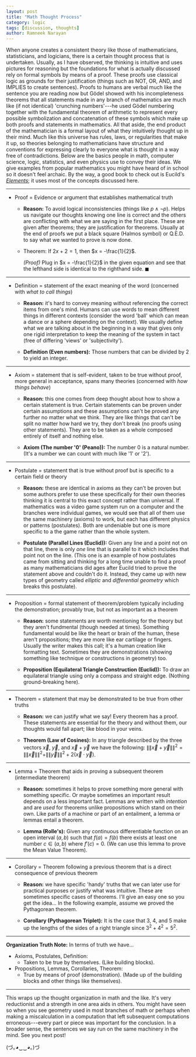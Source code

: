 ```yaml
---
layout: post
title: "Math Thought Process"
category: logic
tags: [discussion, thoughts]
author: Ramneek Narayan
---
```


When anyone creates a consistent theory like those of mathematicians, statisticians, and logicians, there is a certain thought process that is undertaken. Usually, as I have observed, the thinking is intuitive and uses pictures for reasoning but the foundations for what is actually discussed rely on formal symbols by means of a proof. These proofs use classical logic as grounds for their justification (things such as NOT, OR, AND, and IMPLIES to create sentences). Proofs to humans are verbal much like the sentence you are reading now but Gödel showed with his incompleteness theorems that all statements made in any branch of mathematics are much like (if not identical) 'crunching numbers'---he used Gödel numbering together with the fundamental theorem of arithmetic to represent every possible symbolization and concatenation of these symbols which make up both proofs and statements in mathematics. All that aside, the end product of the mathematician is a formal layout of what they intuitively thought up in their mind. Much like this universe has rules, laws, or regularities that make it up, so theories belonging to mathematicians have structure and conventions for expressing clearly to everyone what is thought in a way free of contradictions. Below are the basics people in math, computer science, logic, statistics, and even physics use to convey their ideas. We give examples from popular mathematics you might have heard of in school so it doesn't feel archaic. By the way, a good book to check out is Eucild's [*Elements*](https://farside.ph.utexas.edu/Books/Euclid/Elements.pdf); it uses most of the concepts discussed here.

---

* Proof = Evidence or argument that establishes mathematical truth

    * **Reason:** To avoid logical inconsistencies (things like $p \land \neg p$). Helps us navigate our thoughts knowing one line is correct and the others are conflicting with what we are saying in the first place. These are given after theorems; they are justification for theorems. Usually at the end of proofs we put a black square (Halmos symbol) or Q.E.D. to say what we wanted to prove is now done.

    * Theorem: If $2x + 2 = 1$, then $x = -\frac{1}{2}$.

        *(Proof)* Plug in $x = -\frac{1}{2}$ in the given equation and see that the lefthand side is identical to the righthand side. $\blacksquare$

---

* Definition = statement of the exact meaning of the word (concerned with *what to call things*)

    * **Reason:** it's hard to convey meaning without referencing the correct items from one's mind. Humans can use words to mean different things in different contexts (consider the word 'ball' which can mean a dance or a sphere depending on the context). We usually define what we are talking about in the beginning in a way that gives only one rigid interpretation to keep the meaning of the system in tact (free of differing 'views' or 'subjectivity').

    * **Definition (Even numbers):** Those numbers that can be divided by 2 to yield an integer.

---

* Axiom = statement that is self-evident, taken to be true without proof, more general in acceptance, spans many theories (concerned with *how things behave*)

    * **Reason:** this one comes from deep thought about how to show a certain statement is true. Certain statements can be proven under certain assumptions and these assumptions can't be proved any further no matter what we think. They are like things that can't be split no matter how hard we try, they don't break (no proofs using other statements). They are to be taken as a whole composed entirely of itself and nothing else.

    * **Axiom (The number '0' (Peano)):** The number 0 is a natural number. (It's a number we can count with much like '1' or '2').

---

* Postulate = statement that is true without proof but is specific to a certain field or theory

    * **Reason:** these are identical in axioms as they can't be proven but some authors prefer to use these specifically for their own theories thinking it is central to this exact concept rather than universal. If mathematics was a video game system run on a computer and the branches were individual games, we would see that all of them use the same machinery (axioms) to work, but each has different physics or patterns (postulates). Both are undeniable but one is more specific to a the game rather than the whole system.

    * **Postulate (Parallel Lines (Euclid)):** Given any line and a point not on that line, there is only *one* line that is parallel to it which includes that point not on the line. (This one is an example of how postulates came from sitting and thinking for a long time unable to find a proof as many mathematicians did ages after Eucild tried to prove the statement above and couldn't do it. Instead, they came up with new types of geometry called *elliptic* and *differential geometry* which breaks this postulate).

---

* Proposition = formal statement of theorem/problem typically including the demonstration; provably true, but not as important as a theorem

    * **Reason:** some statements are worth mentioning for the theory but they aren't fundmental (though needed at times). Something fundamental would be like the heart or brain of the human, these aren't propositions; they are more like ear cartilage or fingers. Usually the writer makes this call; it's a human creation like formatting text. Sometimes they are demonstrations (showing something like technique or constructions in geometry) too.

    * **Proposition (Equilateral Triangle Construction (Euclid)):** To draw an equilateral triangle using only a compass and straight edge. (Nothing ground-breaking here).

---

* Theorem = statement that may be demonstrated to be true from other truths

    * **Reason:** we can justify what we say! Every theorem has a proof. These statements are essential for the theory and without them, our thoughts would fall apart; like blood in your veins.

    * **Theorem (Law of Cosines):** In any triangle described by the three vectors $\vec{x}$, $\vec{y}$, and $\vec{x} + \vec{y}$ we have the following: $\|\|\vec{x} + \vec{y}\|\|^2 = \|\|\vec{x}\|\|^2 + \|\|\vec{y}\|\|^2 + 2(\vec{x} \cdot \vec{y})$.

---

* Lemma = Theorem that aids in proving a subsequent theorem (intermediate theorem)

    * **Reason:** sometimes it helps to prove something more general with something specific. Or maybe sometimes an important result depends on a less important fact. Lemmas are written with *intention* and are *used* for theorems unlike propositions which stand on their own. Like parts of a machine or part of an entailment, a lemma or lemmas entail a theorem.

    * **Lemma (Rolle's):** Given any continuous differentiable function on an open interval $(a,b)$ such that $f(a) = f(b)$ there exists at least one number $c \in (a,b)$ where $f'(c) = 0$. (We can use this lemma to prove the Mean Value Theorem).

---

* Corollary = Theorem following a previous theorem that is a direct consequence of previous theorem

    * **Reason:** we have specific 'handy' truths that we can later use for practical purposes or justify what was intuitive. These are sometimes specific cases of theorems. I'll give an easy one so you get the idea... In the following example, assume we proved the Pythagorean theorem.

    * **Corollary (Pythagorean Triplet):** It is the case that 3, 4, and 5 make up the lengths of the sides of a right triangle since $3^2 + 4^2 = 5^2$.

---

**Organization Truth Note:** In terms of truth we have...

  * Axioms, Postulates, Definition:
    * Taken to be true by themselves. (Like building blocks).
  * Propositions, Lemmas, Corollaries, Theorem:
    * True by means of proof (demonstration). (Made up of the building blocks and other things like themselves).  

---

This wraps up the thought organization in math and the like. It's very reductionist and a strength in one area aids in others. You might have seen so when you see geometry used in most branches of math or perhaps when making a miscalculation in a computation that left subsequent computations erroneous---every part or piece was important for the conclusion. In a broader sense, the sentences we say run on the same machinery in the mind. See you next post!

(づ｡◕‿‿◕｡)づ
